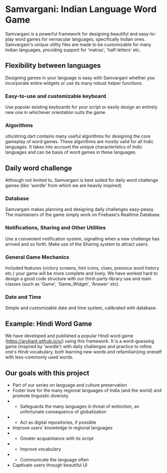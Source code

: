 
# Samvargani: Indian Language Word Game

Samvargani is a powerful framework for designing beautiful and easy-to-play word games for vernacular languages, specifically Indian ones. Samvargani's unique utility files are made to be customizable for many Indian languages, providing support for 'matras', 'half-letters' etc.
 

## Flexibility between languages

Designing games in your language is easy with Samvargani whether you incorporate entire widgets or use its many robust helper functions.

### Easy-to-use and customizable keyboard

Use popular existing keyboards for your script or easily design an entirely new one in whichever orientation suits the game.

### Algorithms

utls/string.dart contains many useful algorithms for designing the core gameplay of word games. These algorithms are mostly valid for all Indic languages. It takes into account the unique characteristics of Indic languages and can be basis of word games in these languages.

## Daily word challenge

Although not limited to, Samvargani is best suited for daily word challenge games (like 'wordle' from which we are heavily inspired).

### Database

Samvargani makes planning and designing daily challenges easy-peasy. The maintainers of the game simply work on Firebase's Realtime Database.

### Notifications, Sharing and Other Utilities

Use a convenient notification system, signalling when a new challenge has arrived and so forth. Make use of the Sharing system to attract users.

### General Game Mechanics

Included features (victory screens, hint icons, clues, previous word history etc.) your game will be more complete and lively. We have worked hard to design a good code structure with our third-party-library use and main classes (such as 'Game', 'Game_Widget', 'Answer' etc).

### Date and Time

Simple and customizable date and time system, calibrated with database.


## Example: Hindi Word Game

We have developed and published a popular Hindi word game (https://aruhant.github.io/s/) using this framework. It is a word-guessing game (inspired by 'wordle') with daily challenges and practice to refine one's Hindi vocabulary, both learning new words and refamiliarizing oneself with less-commonly used words. 


## Our goals with this project

 - Part of our series on language and culture preservation
 - Foster love for the many regional languages of India (and the world) and promote linguistic diversity
 - - Safeguards the many languages in threat of extinction, an unfortunate consequence of globalization
 - - Act as digital repositories, if possible
 - Improve users' knowledge in regional languages
 - - Greater acquaintance with its script
 -  - Improve vocabulary
 - - Communicate the language often
 - Captivate users through beautiful UI
